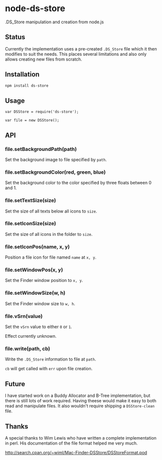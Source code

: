 # node-ds-store

.DS_Store manipulation and creation from node.js

## Status

Currently the implementation uses a pre-created `.DS_Store` file
which it then modifies to suit the needs. This places several
limitations and also only allows creating new files from scratch.

## Installation

```sh
npm install ds-store
```

## Usage

```javscript
var DSStore = require('ds-store');

var file = new DSStore();
```

## API

### file.setBackgroundPath(path)

Set the background image to file specified by `path`.

### file.setBackgroundColor(red, green, blue)

Set the background color to the color specified by three floats between 0 and 1.

### file.setTextSize(size)

Set the size of all texts below all icons to `size`.

### file.setIconSize(size)

Set the size of all icons in the folder to `size`.

### file.setIconPos(name, x, y)

Position a file icon for file named `name` at `x, y`.

### file.setWindowPos(x, y)

Set the Finder window position to `x, y`.

### file.setWindowSize(w, h)

Set the Finder window size to `w, h`.

### file.vSrn(value)

Set the `vSrn` value to either `0` or `1`.

Effect currently unknown.

### file.write(path, cb)

Write the `.DS_Store` information to file at `path`.

`cb` will get called with `err` upon file creation.

## Future

I have started work on a Buddy Allocator and B-Tree implementation,
but there is still lots of work required. Having theese would make
it easy to both read and manipulate files. It also wouldn't require
shipping a `DSStore-clean` file.

## Thanks

A special thanks to Wim Lewis who have written a complete implementation
in perl. His documentation of the file format helped me very much.

http://search.cpan.org/~wiml/Mac-Finder-DSStore/DSStoreFormat.pod
